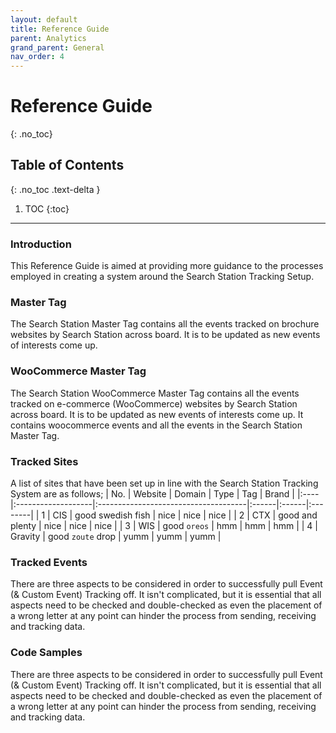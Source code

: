 ```yaml
---
layout: default
title: Reference Guide
parent: Analytics
grand_parent: General
nav_order: 4
---
```


# Reference Guide
{: .no_toc}

## Table of Contents
{: .no_toc .text-delta }

1. TOC
{:toc}
---

### Introduction
This Reference Guide is aimed at providing more guidance to the processes employed in creating a system around the Search Station Tracking Setup. 

### Master Tag
The Search Station Master Tag contains all the events tracked on brochure websites by Search Station across board. It is to be updated as new events of interests come up. 

### WooCommerce Master Tag
The Search Station WooCommerce Master Tag contains all the events tracked on e-commerce (WooCommerce) websites by Search Station across board. It is to be updated as new events of interests come up. It contains woocommerce events and all the events in the Search Station Master Tag.

### Tracked Sites
A list of sites that have been set up in line with the Search Station Tracking System are as follows; 
| No. | Website            | Domain                               | Type  | Tag   |  Brand  |
|:----|:-------------------|:-------------------------------------|:------|:------|:--------|
|  1  | CIS                | good swedish fish                    | nice  | nice  |  nice   |
|  2  | CTX                | good and plenty                      | nice  | nice  |  nice   |
|  3  | WIS                | good `oreos`                         | hmm   | hmm   |  hmm    |
|  4  | Gravity            | good `zoute` drop                    | yumm  | yumm  |  yumm   |

### Tracked Events
There are three aspects to be considered in order to successfully pull Event (& Custom Event) Tracking off. It isn't complicated, but it is essential that all aspects need to be checked and double-checked as even the placement of a wrong letter at any point can hinder the process from sending, receiving and tracking data.

### Code Samples
There are three aspects to be considered in order to successfully pull Event (& Custom Event) Tracking off. It isn't complicated, but it is essential that all aspects need to be checked and double-checked as even the placement of a wrong letter at any point can hinder the process from sending, receiving and tracking data.